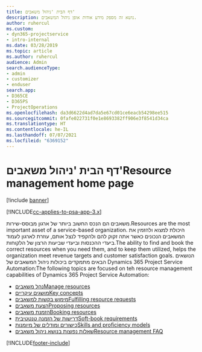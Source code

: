 ```yaml
---
title: דף הבית 'ניהול משאבים'
description: נושא זה מספק מידע אודות אופן ניהול המשאבים.
author: ruhercul
ms.custom:
- dyn365-projectservice
- intro-internal
ms.date: 03/28/2019
ms.topic: article
ms.author: ruhercul
audience: Admin
search.audienceType:
- admin
- customizer
- enduser
search.app:
- D365CE
- D365PS
- ProjectOperations
ms.openlocfilehash: da3d6622d4ad7da5e67cd01ce6eacb54298ee515
ms.sourcegitcommit: 0fafe022731f0e1e8693382ff906e3f8541d34ca
ms.translationtype: HT
ms.contentlocale: he-IL
ms.lasthandoff: 07/07/2021
ms.locfileid: "6369152"
---
```

# <a name="resource-management-home-page"></a><span data-ttu-id="064ea-103">דף הבית 'ניהול משאבים'</span><span class="sxs-lookup"><span data-stu-id="064ea-103">Resource management home page</span></span>

[!include [banner](../includes/psa-now-project-operations.md)]

[!INCLUDE[cc-applies-to-psa-app-3.x](../includes/cc-applies-to-psa-app-3x.md)]

<span data-ttu-id="064ea-104">משאבים הם הנכס החשוב ביותר של ארגון מבוסס-שירות.</span><span class="sxs-lookup"><span data-stu-id="064ea-104">Resources are the most important asset of a service-based organization.</span></span> <span data-ttu-id="064ea-105">היכולת למצוא ולהזמין את המשאבים הנכונים כאשר אתה זקוק להם ולהקפיד לנצל אותם, עוזרת לארגון לעמוד ביעדי ההכנסות וביעדי שביעות הרצון של הלקוחות.</span><span class="sxs-lookup"><span data-stu-id="064ea-105">The ability to find and book the correct resources when you need them, and to keep them utilized, helps the organization meet revenue targets and customer satisfaction goals.</span></span> <span data-ttu-id="064ea-106">הנושאים הבאים מתמקדים ביכולות ניהול המשאבים של Dynamics 365 Project Service Automation:</span><span class="sxs-lookup"><span data-stu-id="064ea-106">The following topics are focused on teh resource management capabilities of Dynamics 365 Project Service Automation:</span></span>

- [<span data-ttu-id="064ea-107">נהל משאבים</span><span class="sxs-lookup"><span data-stu-id="064ea-107">Manage resources</span></span>](manage-resources.md)
- [<span data-ttu-id="064ea-108">מושגים עיקריים</span><span class="sxs-lookup"><span data-stu-id="064ea-108">Key concepts</span></span>](reports-key-concepts.md)
- [<span data-ttu-id="064ea-109">מימוש בקשות למשאבים</span><span class="sxs-lookup"><span data-stu-id="064ea-109">Fulfilling resource requests</span></span>](resource-management-fulfill-requests.md)
- [<span data-ttu-id="064ea-110">הצעת משאבים</span><span class="sxs-lookup"><span data-stu-id="064ea-110">Proposing resources</span></span>](resource-management-propose-resources.md)
- [<span data-ttu-id="064ea-111">הזמנת משאבים</span><span class="sxs-lookup"><span data-stu-id="064ea-111">Booking resources</span></span>](resource-management-book-resources-scheduleboard.md)
- [<span data-ttu-id="064ea-112">דרישות של הזמנה טנטטיבית</span><span class="sxs-lookup"><span data-stu-id="064ea-112">Soft-book requirements</span></span>](resource-management-softbook-requirements.md)
- [<span data-ttu-id="064ea-113">כישורים ומודלים של מיומנות</span><span class="sxs-lookup"><span data-stu-id="064ea-113">Skills and proficiency models</span></span>](resource-management-skills-proficiency.md)
- [<span data-ttu-id="064ea-114">שאלות נפוצות בנושא ניהול משאבים</span><span class="sxs-lookup"><span data-stu-id="064ea-114">Resource management FAQ</span></span>](resource-management-faq.md)


[!INCLUDE[footer-include](../includes/footer-banner.md)]